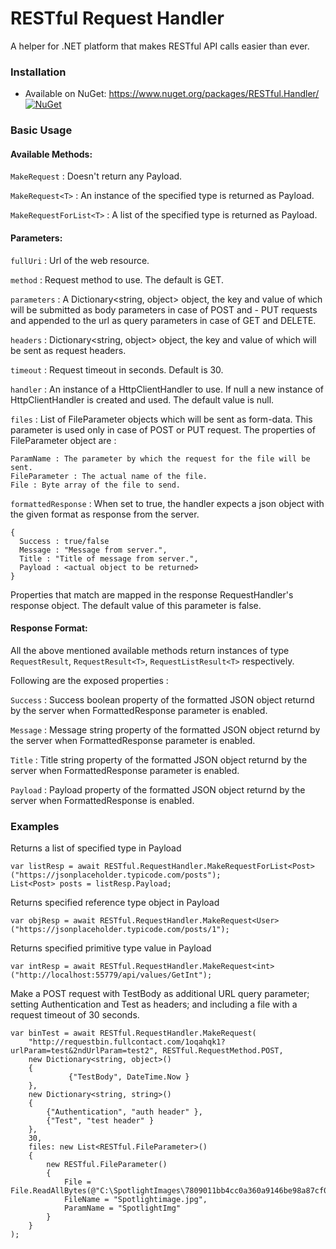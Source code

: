 # RESTful Request Handler
A helper for .NET platform that makes RESTful API calls easier than ever.

### Installation
* Available on NuGet: https://www.nuget.org/packages/RESTful.Handler/ [![NuGet](https://img.shields.io/badge/NUGET-1.0.0-green.svg)](https://www.nuget.org/packages/RESTful.Handler/)



### Basic Usage


#### Available Methods:
```MakeRequest``` : Doesn't return any Payload.

```MakeRequest<T>``` : An instance of the specified type is returned as Payload.

```MakeRequestForList<T>``` : A list of the specified type is returned as Payload.
  
  
#### Parameters:
```fullUri``` : Url of the web resource.

```method``` : Request method to use. The default is GET.

```parameters``` : A Dictionary<string, object> object, the key and value of which will be submitted as body parameters in case of POST and - PUT requests and appended to the url as query parameters in case of GET and DELETE.

```headers``` : Dictionary<string, object> object, the key and value of which will be sent as request headers.

```timeout``` : Request timeout in seconds. Default is 30.

```handler``` : An instance of a HttpClientHandler to use. If null a new instance of HttpClientHandler is created and used. The default value is null.

```files``` : List of FileParameter objects which will be sent as form-data. This parameter is used only in case of POST or PUT request. The properties of FileParameter object are :

    ParamName : The parameter by which the request for the file will be sent.  
    FileParameter : The actual name of the file.  
    File : Byte array of the file to send.
  
```formattedResponse``` : When set to true, the handler expects a json object with the given format as response from the server.
  ```
  {
    Success : true/false
    Message : "Message from server.",
    Title : "Title of message from server.",
    Payload : <actual object to be returned>
  }
  ```
  Properties that match are mapped in the response RequestHandler's response object. The default value of this parameter is false.
    
  
#### Response Format:
All the above mentioned available methods return instances of type ```RequestResult```, ```RequestResult<T>```, ```RequestListResult<T>``` respectively.

Following are the exposed properties :

```Success``` : Success boolean property of the formatted JSON object returnd by the server when FormattedResponse parameter is enabled.

```Message``` : Message string property of the formatted JSON object returnd by the server when FormattedResponse parameter is enabled.

```Title``` : Title string property of the formatted JSON object returnd by the server when FormattedResponse parameter is enabled.

```Payload``` : Payload property of the formatted JSON object returnd by the server when FormattedResponse is enabled.




### Examples

Returns a list of specified type in Payload
```
var listResp = await RESTful.RequestHandler.MakeRequestForList<Post>("https://jsonplaceholder.typicode.com/posts");
List<Post> posts = listResp.Payload; 
```
  
Returns specified reference type object in Payload
```
var objResp = await RESTful.RequestHandler.MakeRequest<User>("https://jsonplaceholder.typicode.com/posts/1");
```

Returns specified primitive type value in Payload
```
var intResp = await RESTful.RequestHandler.MakeRequest<int>("http://localhost:55779/api/values/GetInt");
```
                
Make a POST request with TestBody as additional URL query parameter; setting Authentication and Test as headers; and including a file with a request timeout of 30 seconds.
```
var binTest = await RESTful.RequestHandler.MakeRequest(
    "http://requestbin.fullcontact.com/1oqahqk1?urlParam=test&2ndUrlParam=test2", RESTful.RequestMethod.POST,
    new Dictionary<string, object>()
    {
             {"TestBody", DateTime.Now }
    },
    new Dictionary<string, string>()
    {
        {"Authentication", "auth header" },
        {"Test", "test header" }
    },
    30,
    files: new List<RESTful.FileParameter>()
    {
        new RESTful.FileParameter()
        {
            File = File.ReadAllBytes(@"C:\SpotlightImages\7809011bb4cc0a360a9146be98a87cf0b3fe561452b8456467782dc8074f684e.jpg"),
            FileName = "Spotlightimage.jpg",
            ParamName = "SpotlightImg"
        }
    }
);
```
